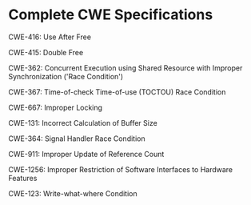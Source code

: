

# Complete CWE Specifications

CWE-416: Use After Free

CWE-415: Double Free

CWE-362: Concurrent Execution using Shared Resource with Improper Synchronization ('Race Condition')

CWE-367: Time-of-check Time-of-use (TOCTOU) Race Condition

CWE-667: Improper Locking

CWE-131: Incorrect Calculation of Buffer Size

CWE-364: Signal Handler Race Condition

CWE-911: Improper Update of Reference Count

CWE-1256: Improper Restriction of Software Interfaces to Hardware Features

CWE-123: Write-what-where Condition